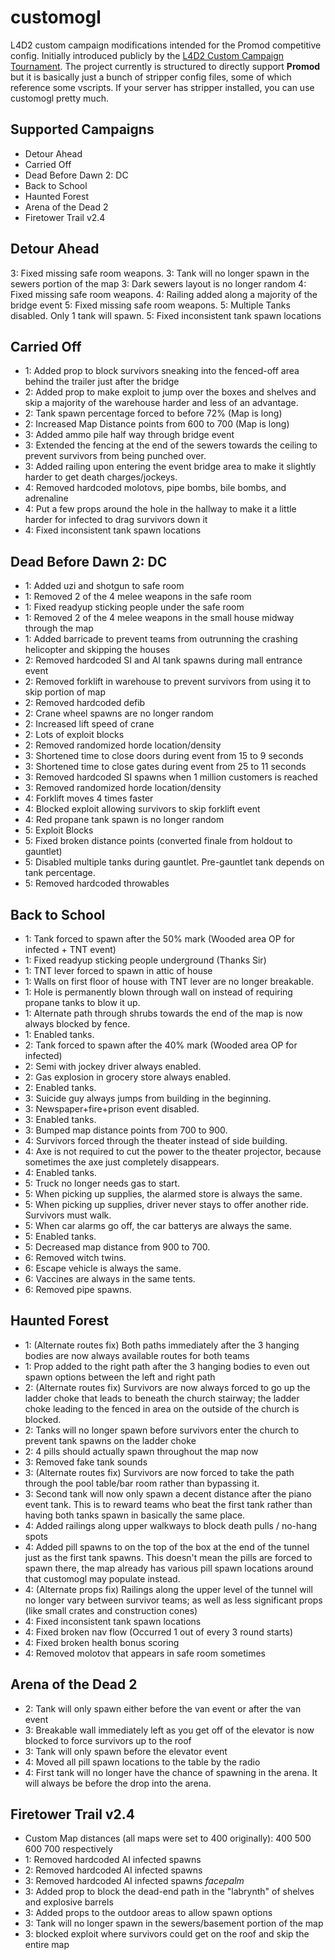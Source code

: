 customogl
=========

L4D2 custom campaign modifications intended for the Promod competitive config.
Initially introduced publicly by the <a href="http://www.l4d2cct.com">L4D2 Custom Campaign Tournament</a>.
The project currently is structured to directly support <b>Promod</b> but it
is basically just a bunch of stripper config files, some of which reference some
vscripts.  If your server has stripper installed, you can use customogl pretty much.

Supported Campaigns
-------------------
* Detour Ahead
* Carried Off
* Dead Before Dawn 2: DC
* Back to School
* Haunted Forest
* Arena of the Dead 2
* Firetower Trail v2.4

Detour Ahead
------------
3: Fixed missing safe room weapons.
3: Tank will no longer spawn in the sewers portion of the map
3: Dark sewers layout is no longer random
4: Fixed missing safe room weapons.
4: Railing added along a majority of the bridge event
5: Fixed missing safe room weapons.
5: Multiple Tanks disabled. Only 1 tank will spawn.
5: Fixed inconsistent tank spawn locations

Carried Off
-----------
- 1: Added prop to block survivors sneaking into the fenced-off area behind the trailer just after the bridge
- 2: Added prop to make exploit to jump over the boxes and shelves and skip a majority of the warehouse harder and less of an advantage.
- 2: Tank spawn percentage forced to before 72% (Map is long)
- 2: Increased Map Distance points from 600 to 700 (Map is long)
- 3: Added ammo pile half way through bridge event
- 3: Extended the fencing at the end of the sewers towards the ceiling to prevent survivors from being punched over.
- 3: Added railing upon entering the event bridge area to make it slightly harder to get death charges/jockeys.
- 4: Removed hardcoded molotovs, pipe bombs, bile bombs, and adrenaline
- 4: Put a few props around the hole in the hallway to make it a little harder for infected to drag survivors down it
- 4: Fixed inconsistent tank spawn locations

Dead Before Dawn 2: DC
----------------------
- 1: Added uzi and shotgun to safe room
- 1: Removed 2 of the 4 melee weapons in the safe room
- 1: Fixed readyup sticking people under the safe room
- 1: Removed 2 of the 4 melee weapons in the small house midway through the map
- 1: Added barricade to prevent teams from outrunning the crashing helicopter and skipping the houses
- 2: Removed hardcoded SI and AI tank spawns during mall entrance event
- 2: Removed forklift in warehouse to prevent survivors from using it to skip portion of map
- 2: Removed hardcoded defib
- 2: Crane wheel spawns are no longer random
- 2: Increased lift speed of crane
- 2: Lots of exploit blocks
- 2: Removed randomized horde location/density
- 3: Shortened time to close doors during event from 15 to 9 seconds
- 3: Shortened time to close gates during event from 25 to 11 seconds
- 3: Removed hardcoded SI spawns when 1 million customers is reached
- 3: Removed randomized horde location/density
- 4: Forklift moves 4 times faster
- 4: Blocked exploit allowing survivors to skip forklift event
- 4: Red propane tank spawn is no longer random
- 5: Exploit Blocks
- 5: Fixed broken distance points (converted finale from holdout to gauntlet)
- 5: Disabled multiple tanks during gauntlet. Pre-gauntlet tank depends on tank percentage.
- 5: Removed hardcoded throwables

Back to School
--------------
- 1: Tank forced to spawn after the 50% mark (Wooded area OP for infected + TNT event)
- 1: Fixed readyup sticking people underground (Thanks Sir)
- 1: TNT lever forced to spawn in attic of house
- 1: Walls on first floor of house with TNT lever are no longer breakable.
- 1: Hole is permanently blown through wall on instead of requiring propane tanks to blow it up.
- 1: Alternate path through shrubs towards the end of the map is now always blocked by fence.
- 1: Enabled tanks.
- 2: Tank forced to spawn after the 40% mark (Wooded area OP for infected)
- 2: Semi with jockey driver always enabled.
- 2: Gas explosion in grocery store always enabled.
- 2: Enabled tanks.
- 3: Suicide guy always jumps from building in the beginning.
- 3: Newspaper+fire+prison event disabled.
- 3: Enabled tanks.
- 3: Bumped map distance points from 700 to 900.
- 4: Survivors forced through the theater instead of side building.
- 4: Axe is not required to cut the power to the theater projector, because sometimes the axe just completely disappears.
- 4: Enabled tanks.
- 5: Truck no longer needs gas to start.
- 5: When picking up supplies, the alarmed store is always the same.
- 5: When picking up supplies, driver never stays to offer another ride.  Survivors must walk.
- 5: When car alarms go off, the car batterys are always the same.
- 5: Enabled tanks.
- 5: Decreased map distance from 900 to 700.
- 6: Removed witch twins.
- 6: Escape vehicle is always the same.
- 6: Vaccines are always in the same tents.
- 6: Removed pipe spawns.

Haunted Forest
--------------
- 1: (Alternate routes fix) Both paths immediately after the 3 hanging bodies are now always available routes for both teams
- 1: Prop added to the right path after the 3 hanging bodies to even out spawn options between the left and right path
- 2: (Alternate routes fix) Survivors are now always forced to go up the ladder choke that leads to beneath the church stairway; the ladder choke leading to the fenced in area on the outside of the church is blocked.
- 2: Tanks will no longer spawn before survivors enter the church to prevent tank spawns on the ladder choke
- 2: 4 pills should actually spawn throughout the map now
- 3: Removed fake tank sounds
- 3: (Alternate routes fix) Survivors are now forced to take the path through the pool table/bar room rather than bypassing it.
- 3: Second tank will now only spawn a decent distance after the piano event tank.  This is to reward teams who beat the first tank rather than having both tanks spawn in basically the same place.
- 4: Added railings along upper walkways to block death pulls / no-hang spots
- 4: Added pill spawns to on the top of the box at the end of the tunnel just as the first tank spawns.  This doesn't mean the pills are forced to spawn there, the map already has various pill spawn locations around that customogl may populate instead.
- 4: (Alternate props fix) Railings along the upper level of the tunnel will no longer vary between survivor teams; as well as less significant props (like small crates and construction cones)
- 4: Fixed inconsistent tank spawn locations
- 4: Fixed broken nav flow (Occurred 1 out of every 3 round starts)
- 4: Fixed broken health bonus scoring
- 4: Removed molotov that appears in safe room sometimes

Arena of the Dead 2
-------------------
- 2: Tank will only spawn either before the van event or after the van event
- 3: Breakable wall immediately left as you get off of the elevator is now blocked to force survivors up to the roof
- 3: Tank will only spawn before the elevator event
- 4: Moved all pill spawn locations to the table by the radio
- 4: First tank will no longer have the chance of spawning in the arena.  It will always be before the drop into the arena.

Firetower Trail v2.4
--------------------
- Custom Map distances (all maps were set to 400 originally): 400 500 600 700 respectively
- 1: Removed hardcoded AI infected spawns
- 2: Removed hardcoded AI infected spawns
- 3: Removed hardcoded AI infected spawns *facepalm*
- 3: Added prop to block the dead-end path in the "labrynth" of shelves and explosive barrels
- 3: Added props to the outdoor areas to allow spawn options
- 3: Tank will no longer spawn in the sewers/basement portion of the map
- 3: blocked exploit where survivors could get on the roof and skip the entire map